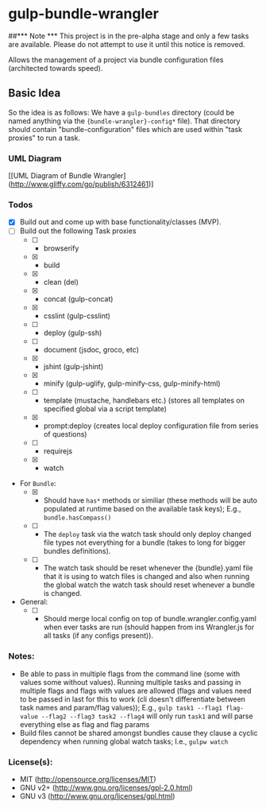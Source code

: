 gulp-bundle-wrangler
====================

##*** Note ***
This project is in the pre-alpha stage and only a few tasks are available.
Please do not attempt to use it until this notice is removed.

Allows the management of a project via bundle configuration files (architected towards speed).

## Basic Idea
So the idea is as follows:
  We have a `gulp-bundles` directory (could be named anything via the `{bundle-wrangler}-config*` file).
That directory should contain "bundle-configuration" files which are used within "task proxies" to run a
 task.

### UML Diagram
[[UML Diagram of Bundle Wrangler] (http://www.gliffy.com/go/publish/6312461)]

### Todos

- [X] Build out and come up with base functionality/classes (MVP).
- [ ] Build out the following Task proxies
	- [ ] - browserify
	- [x] - build
	- [X] - clean (del)
	- [X] - concat (gulp-concat)
	- [X] - csslint (gulp-csslint)
	- [ ] - deploy (gulp-ssh)
	- [ ] - document (jsdoc, groco, etc)
	- [X] - jshint (gulp-jshint)
	- [X] - minify (gulp-uglify, gulp-minify-css, gulp-minify-html)
	- [ ] - template (mustache, handlebars etc.) (stores all templates on specified global via a script
	template)
	- [X] - prompt:deploy (creates local deploy configuration file from series of questions)
	- [ ] - requirejs
	- [X] - watch
- For `Bundle`:
	- [X] - Should have `has*` methods or similiar (these methods will be auto populated at runtime based
	on the available task keys);  E.g., `bundle.hasCompass()`
	- [ ] - The `deploy` task via the watch task should only deploy changed file types not everything for
	 a bundle (takes to long for bigger bundles definitions).
	- [ ] - The watch task should be reset whenever the {bundle}.yaml file that it is using to watch files
	 is changed and also when running the global watch the watch task should reset whenever a bundle is
	  changed.
- General:
	- [ ] - Should merge local config on top of bundle.wrangler.config.yaml when ever tasks are run (should happen from ins Wrangler.js for all tasks (if any configs present)).
### Notes:
- Be able to pass in multiple flags from the command line (some with values some without values).  Running
 multiple tasks and passing in multiple flags and flags with values are allowed  (flags and values need to
  be passed in last for this to work (cli doesn't differentiate between task names and param/flag values));
    E.g., `gulp task1 --flag1 flag-value --flag2 --flag3 task2 --flag4` will only run `task1` and will parse
    everything else as flag and flag params
- Build files cannot be shared amongst bundles cause they clause a cyclic dependency when running global
 watch tasks;  I.e., `gulpw watch`

### License(s):
- MIT (http://opensource.org/licenses/MIT)
- GNU v2+ (http://www.gnu.org/licenses/gpl-2.0.html)
- GNU v3 (http://www.gnu.org/licenses/gpl.html)

